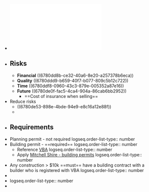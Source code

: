 - ![PRS-HAN-008-Owner-Builder-Information-and-Study-Guide.pdf](../assets/PRS-HAN-008-Owner-Builder-Information-and-Study-Guide_1736498537051_0.pdf)
- ## Risks
	- **Financial** ((6780dd8b-ce32-40a6-8e20-a257378b6eca))
	- **Quality** ((6780ddd9-b659-40f7-b077-809c5b12c722))
	- **Time** ((6780ddf8-0960-43c3-879e-005352a87e16))
	- **Future** ((6780de0f-fac5-4ca4-904a-86cab6bb2952))
		- ==Cost of insurance when selling==
- Reduce risks
	- ((6780de53-898e-4bde-94e9-e8c16a12e88f))
	-
- ## Requirements
- Planning permit - not required
  logseq.order-list-type:: number
- Building permit - ==required== 
  logseq.order-list-type:: number
	- Reference [VBA](https://www.vba.vic.gov.au/consumers/home-renovation-essentials/permits)
	  logseq.order-list-type:: number
	- Apply [Mitchell Shire - building permits](https://www.mitchellshire.vic.gov.au/plan-and-build/building-services/building-permits)
	  logseq.order-list-type:: number
- Any construction > $10k ==must== have a building contract with a builder who is registered with VBA
  logseq.order-list-type:: number
-
- logseq.order-list-type:: number
-